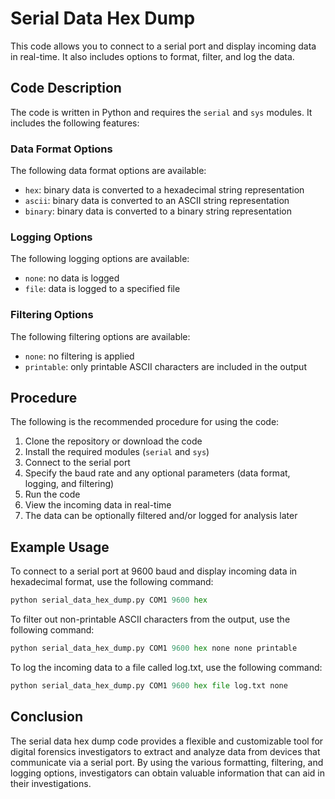 # Serial Data Hex Dump

This code allows you to connect to a serial port and display incoming data in real-time. It also includes options to format, filter, and log the data.


## Code Description

The code is written in Python and requires the `serial` and `sys` modules. It includes the following features:

### Data Format Options

The following data format options are available:

- `hex`: binary data is converted to a hexadecimal string representation
- `ascii`: binary data is converted to an ASCII string representation
- `binary`: binary data is converted to a binary string representation

### Logging Options

The following logging options are available:

- `none`: no data is logged
- `file`: data is logged to a specified file

### Filtering Options

The following filtering options are available:

- `none`: no filtering is applied
- `printable`: only printable ASCII characters are included in the output

## Procedure

The following is the recommended procedure for using the code:

1. Clone the repository or download the code
2. Install the required modules (`serial` and `sys`)
3. Connect to the serial port
4. Specify the baud rate and any optional parameters (data format, logging, and filtering)
5. Run the code
6. View the incoming data in real-time
7. The data can be optionally filtered and/or logged for analysis later

## Example Usage

To connect to a serial port at 9600 baud and display incoming data in hexadecimal format, use the following command:

```python
python serial_data_hex_dump.py COM1 9600 hex
```
To filter out non-printable ASCII characters from the output, use the following command:

``` python
python serial_data_hex_dump.py COM1 9600 hex none none printable
```

To log the incoming data to a file called log.txt, use the following command:

``` python
python serial_data_hex_dump.py COM1 9600 hex file log.txt none
```

## Conclusion

The serial data hex dump code provides a flexible and customizable tool for digital forensics investigators to extract and analyze data from devices that communicate via a serial port. By using the various formatting, filtering, and logging options, investigators can obtain valuable information that can aid in their investigations.
